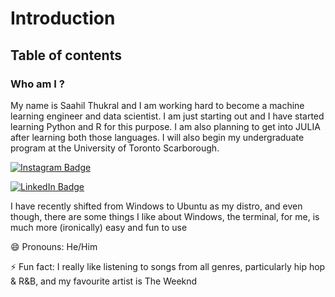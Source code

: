 # Introduction
## Table of contents
### Who am I ?
My name is Saahil Thukral and I am working hard to become a machine learning engineer and data scientist. I am just starting out and I have started learning Python and R for this purpose. I am also planning to get into JULIA after learning both those languages. I will also begin my undergraduate program at the University of Toronto Scarborough.


[![Instagram Badge](https://img.shields.io/badge/Instagram-Profile-informational?style=flat&logo=instagram&logoColor=white&color=1CA2F1)](https://instagram.com/saahil_thukral/)

[![LinkedIn Badge](https://img.shields.io/badge/LinkedIn-Profile-informational?style=flat&logo=linkedin&logoColor=white&color=1CA2F1)](https://linkedin.com/in/saahil-thukral-44a0771b4/)

I have recently shifted from Windows to Ubuntu as my distro, and even though, there are some things I like about Windows, the terminal, for me, is much more (ironically) easy and fun to use


😄 Pronouns: He/Him

⚡ Fun fact: I really like listening to songs from all genres, particularly hip hop & R&B, and my favourite artist is The Weeknd
<!--
**saahilthukral/saahilthukral** is a ✨ _special_ ✨ repository because its `README.md` (this file) appears on your GitHub profile.

Here are some ideas to get you started:

- 🔭 I’m currently working on ...
- 🌱 I’m currently learning ...
- 👯 I’m looking to collaborate on ...
- 🤔 I’m looking for help with ...
- 💬 Ask me about ...
- 📫 How to reach me: ...
- 😄 Pronouns: ...
- ⚡ Fun fact: ...
-->

